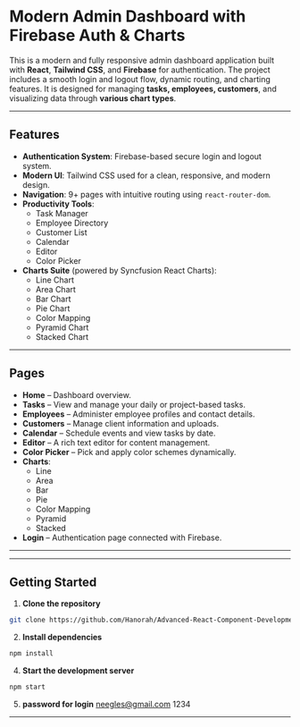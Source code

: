 

# Modern Admin Dashboard with Firebase Auth & Charts

This is a modern and fully responsive admin dashboard application built with **React**, **Tailwind CSS**, and **Firebase** for authentication. The project includes a smooth login and logout flow, dynamic routing, and charting features. It is designed for managing **tasks, employees, customers**, and visualizing data through **various chart types**.

---

## Features

-  **Authentication System**: Firebase-based secure login and logout system.
-  **Modern UI**: Tailwind CSS used for a clean, responsive, and modern design.
-  **Navigation**: 9+ pages with intuitive routing using `react-router-dom`.
- **Productivity Tools**:
  - Task Manager
  - Employee Directory
  - Customer List
  - Calendar
  - Editor
  - Color Picker
- **Charts Suite** (powered by Syncfusion React Charts):
  - Line Chart
  - Area Chart
  - Bar Chart
  - Pie Chart
  - Color Mapping
  - Pyramid Chart
  - Stacked Chart

---



##  Pages

- **Home** – Dashboard overview.
- **Tasks** – View and manage your daily or project-based tasks.
- **Employees** – Administer employee profiles and contact details.
- **Customers** – Manage client information and uploads.
- **Calendar** – Schedule events and view tasks by date.
- **Editor** – A rich text editor for content management.
- **Color Picker** – Pick and apply color schemes dynamically.
- **Charts**:
  - Line
  - Area
  - Bar
  - Pie
  - Color Mapping
  - Pyramid
  - Stacked
- **Login** – Authentication page connected with Firebase.

---


---

##  Getting Started

1. **Clone the repository**
```bash
git clone https://github.com/Hanorah/Advanced-React-Component-Development-Neegles.git
```

2. **Install dependencies**
```bash
npm install
```

4. **Start the development server**
```bash
npm start 
```
5. **password for login**
neegles@gmail.com
1234
---



